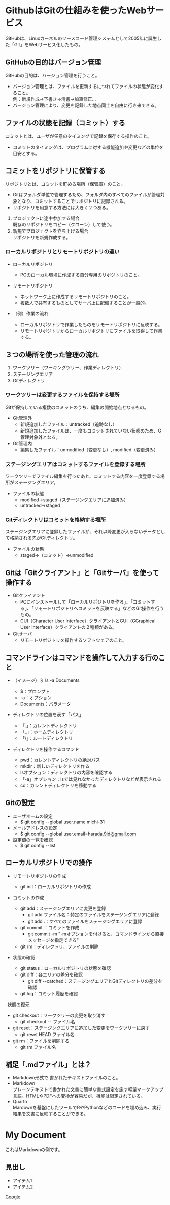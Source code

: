 # GithubはGitの仕組みを使ったWebサービス
GitHubは、Linuxカーネルのソースコード管理システムとして2005年に誕生した「Git」をWebサービス化したもの。

## GitHubの目的はバージョン管理
GitHubの目的は、バージョン管理を行うこと。

- バージョン管理とは、ファイルを更新するにつれてファイルの状態が変化すること。  
  例：新規作成→下書き→清書→加筆修正…
- バージョン管理により、変更を記録した地点同士を自由に行き来できる。

## ファイルの状態を記録（コミット）する
コミットとは、ユーザが任意のタイミングで記録を保存する操作のこと。

- コミットのタイミングは、プログラムに対する機能追加や変更などの単位を目安とする。

## コミットをリポジトリに保管する
リポジトリとは、コミットを貯める場所（保管庫）のこと。

- Gitはフォルダ単位で管理するため、フォルダ内のすべてのファイルが管理対象となり、コミットすることでリポジトリに記録される。
- リポジトリを用意する方法には大きく２つある。
1. プロジェクトに途中参加する場合  
   既存のリポジトリをコピー（クローン）して使う。
2. 新規でプロジェクトを立ち上げる場合  
   リポジトリを新規作成する。

### ローカルリポジトリとリモートリポジトリの違い
- ローカルリポジトリ
  - PCのローカル環境に作成する自分専用のリポジトリのこと。
  
- リモートリポジトリ
  - ネットワーク上に作成するリモートリポジトリのこと。
  - 複数人で共有するものとしてサーバ上に配備することが一般的。
  
- （例）作業の流れ
  - ローカルリポジトリで作業したものをリモートリポジトリに反映する。
  - リモートリポジトリからローカルリポジトリにファイルを取得して作業する。

## ３つの場所を使った管理の流れ
1. ワークツリー（ワーキングツリー、作業ディレクトリ）
2. ステージングエリア
3. Gitディレクトリ

### ワークツリーは変更するファイルを保持する場所
Gitが保持している複数のコミットのうち、編集の開始地点となるもの。

- Git管理外
  - 新規追加したファイル：untracked（追跡なし）  
  - 新規追加したファイルは、一度もコミットされていない状態のため、G管理対象外となる。 
- Git管理内
  - 編集したファイル：unmodified（変更なし）,  modified（変更済み）
  
### ステージングエリアはコミットするファイルを登録する場所
ワークツリーでファイル編集を行ったあと、コミットする内容を一度登録する場所がステージングエリア。

- ファイルの状態 
  - modified→staged（ステージングエリアに追加済み）
  - untracked→staged
  
### Gitディレクトリはコミットを格納する場所
ステージングエリアに登録したファイルが、それ以降変更が入らないデータとして格納される先がGitディレクトリ。

- ファイルの状態
  - staged→（コミット）→unmodified

## Gitは「Gitクライアント」と「Gitサーバ」を使って操作する
- Gitクライアント
  - PCにインストールして「ローカルリポジトリを作る」、「コミットする」、「リモートリポジトリへコミットを反映する」などのGit操作を行うもの。
  - CUI（Character User Interface）クライアントとGUI（GGraphical User Interface）クライアントの２種類がある。
- Gitサーバ
  - リモートリポジトリを操作するソフトウェアのこと。

## コマンドラインはコマンドを操作して入力する行のこと
- （イメージ）＄ ls -a Documents  
  - $：プロンプト
  - -a：オプション
  - Documents：パラメータ
- ディレクトリの位置を表す「パス」
  - 「.」：カレントディレクトリ
  - 「_」：ホームディレクトリ
  - 「/」：ルートディレクトリ
 
- ディレクトリを操作するコマンド
  - pwd：カレントディレクトリの絶対パス
  - mkdir：新しいディレクトリを作る
  - lsオプション：ディレクトリの内容を確認する
  - 「-a」オプション：lsでは見れなかったディレクトリなどが表示される
  - cd：カレントディレクトリを移動する
  
## Gitの設定
- ユーザネームの設定
  - $ git config --global user.name michi-31
- メールアドレスの設定
  - $ git config --global user.email=harada.9id@gmail.com
- 設定値の一覧を確認
  - $ git config --list 

## ローカルリポジトリでの操作

- リモートリポジトリの作成
  - git init：ローカルリポジトリの作成

- コミットの作成
  - git add：ステージングエリアに変更を登録
    - git add ファイル名：特定のファイルをステージングエリアに登録
    - git add .：すべてのファイルをステージングエリアに登録
  - git commit ：コミットを作成
    - git commit -m "-mオプションを付けると、コマンドラインから直接メッセージを指定できる"
  - git rm：ディレクトリ、ファイルの削除


- 状態の確認 
  - git status：ローカルリポジトリの状態を確認
  - git diff：各エリアの差分を確認
    - git diff --catched：ステージングエリアとGitディレクトリの差分を確認 
  - git log：コミット履歴を確認

-状態の復元 
  - git checkout：ワークツリーの変更を取り消す
    - git checkout -- ファイル名 
  - git reset：ステージングエリアに追加した変更をワークツリーに戻す
    - git reset HEAD ファイル名 
  - git rm：ファイルを削除する
    - git rm ファイル名

## 補足「.mdファイル」とは？
  - Markdown形式で 書かれたテキストファイルのこと。
  - Markdown  
  プレーンテキストで書かれた文書に簡単な書式設定を施す軽量マークアップ言語。HTMLやPDFへの変換が容易だが、機能は限定されている。
 - Quarto  
  Mardownを基盤にしたツールでRやPythonなどのコードを埋め込み、実行結果を文書に反映することができる。


# My Document

これはMarkdownの例です。

## 見出し

- アイテム1
- アイテム2

[Google](https://www.google.com)
